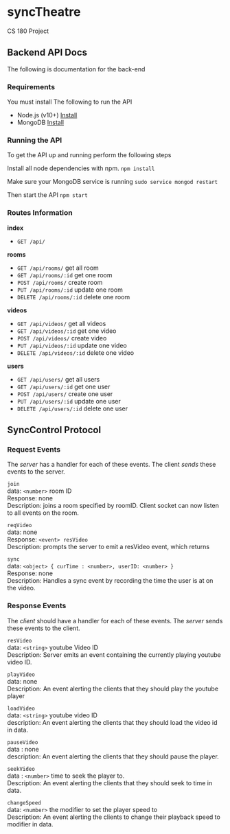 # syncTheatre
CS 180 Project

## Backend API Docs

The following is documentation for the back-end

### Requirements

You must install The following to run the API

- Node.js (v10+) [Install](https://nodejs.org/en/download/)
- MongoDB [Install](https://docs.mongodb.com/manual/installation/)


### Running the API

To get the API up and running perform the following steps

Install all node dependencies with npm.
`npm install`

Make sure your MongoDB service is running
`sudo service mongod restart`


Then start the API
`npm start`


### Routes Information

**index**

- `GET /api/`

**rooms**

- `GET /api/rooms/` get all room
- `GET /api/rooms/:id` get one room
- `POST /api/rooms/` create room
- `PUT /api/rooms/:id` update one room
- `DELETE /api/rooms/:id` delete one room

**videos**

- `GET /api/videos/` get all videos
- `GET /api/videos/:id` get one video
- `POST /api/videos/` create video
- `PUT /api/videos/:id` update one video
- `DELETE /api/videos/:id` delete one video

**users**

- `GET /api/users/` get all users
- `GET /api/users/:id` get one user
- `POST /api/users/` create one user
- `PUT /api/users/:id` update one user
- `DELETE /api/users/:id` delete one user


## SyncControl Protocol

### Request Events  
The *server* has a handler for each of these events. The client *sends* these events to the server.  

`join`  
data: `<number>` room ID   
Response: none  
Description: joins a room specified by roomID. Client socket can now listen to all events on the room.  

`reqVideo`  
data: none  
Response: `<event> resVideo`  
Description: prompts the server to emit a resVideo event, which returns  

`sync`  
data: `<object> { curTime : <number>, userID: <number> }`  
Response: none  
Description: Handles a sync event by recording the time the user is at on the video.  


### Response Events  
The *client* should have a handler for each of these events. The *server* sends these events to the client.  

`resVideo`  
data: `<string>` youtube Video ID  
Description: Server emits an event containing the currently playing youtube video ID.

`playVideo`  
data: none  
Description: An event alerting the clients that they should play the youtube player

`loadVideo`  
data: `<string>` youtube video ID  
description: An event alerting the clients that they should load the video id in data.

`pauseVideo`  
data : none  
description: An event alerting the clients that they should pause the player.

`seekVideo`  
data : `<number>` time to seek the player to.  
Description: An event alerting the clients that they should seek to time in data.

`changeSpeed`  
data: `<number>` the modifier to set the player speed to  
Description: An event alerting the clients to change their playback speed to modifier in data.









